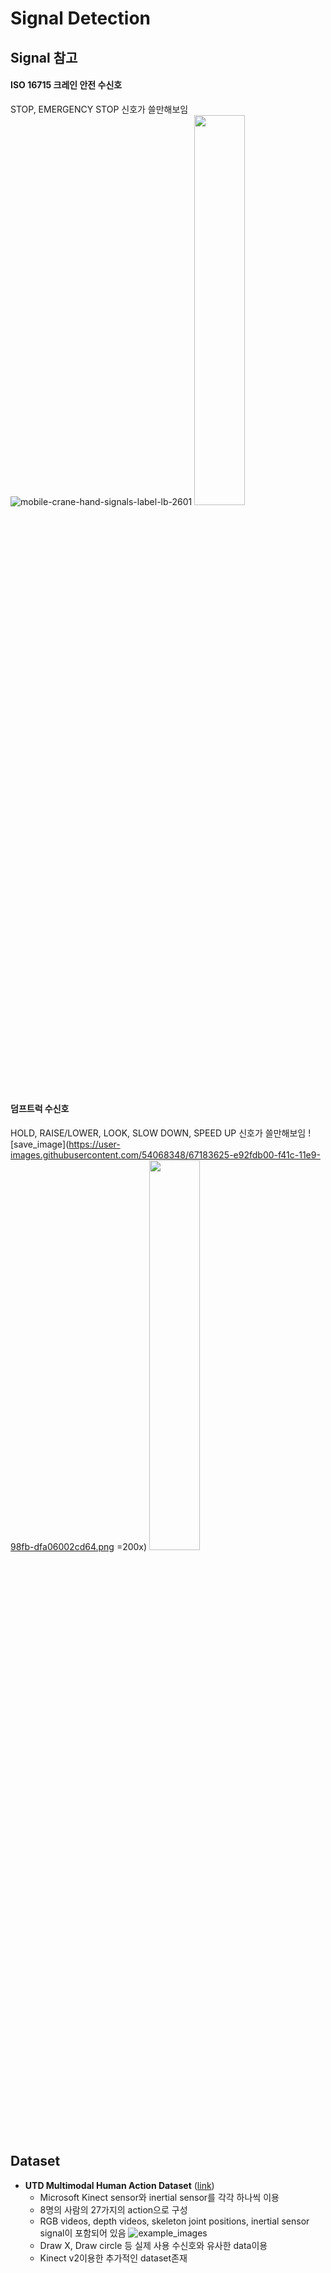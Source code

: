# Signal Detection

## Signal 참고

#### ISO 16715 크레인 안전 수신호
STOP, EMERGENCY STOP 신호가 쓸만해보임
![mobile-crane-hand-signals-label-lb-2601](https://user-images.githubusercontent.com/54068348/67183194-dcf74e00-f41b-11e9-9a53-47ed2c752b0e.png)
<img src="https://user-images.githubusercontent.com/54068348/67183194-dcf74e00-f41b-11e9-9a53-47ed2c752b0e.png" width="40%"/>

#### 덤프트럭 수신호
HOLD, RAISE/LOWER, LOOK, SLOW DOWN, SPEED UP 신호가 쓸만해보임
![save_image](https://user-images.githubusercontent.com/54068348/67183625-e92fdb00-f41c-11e9-98fb-dfa06002cd64.png =200x)
<img src="https://user-images.githubusercontent.com/54068348/67183625-e92fdb00-f41c-11e9-98fb-dfa06002cd64.png" width="40%"/>

## Dataset
* **UTD Multimodal Human Action Dataset** ([link](https://personal.utdallas.edu/~kehtar/UTD-MHAD.html))
  - Microsoft Kinect sensor와 inertial sensor를 각각 하나씩 이용
  - 8명의 사람의 27가지의 action으로 구성
  - RGB videos, depth videos, skeleton joint positions, inertial sensor signal이 포함되어 있음
  ![example_images](https://user-images.githubusercontent.com/52961246/67183193-dcf74e00-f41b-11e9-924e-9c66ff348eb9.png)
  - Draw X, Draw circle 등 실제 사용 수신호와 유사한 data이용 
  - Kinect v2이용한 추가적인 dataset존재

